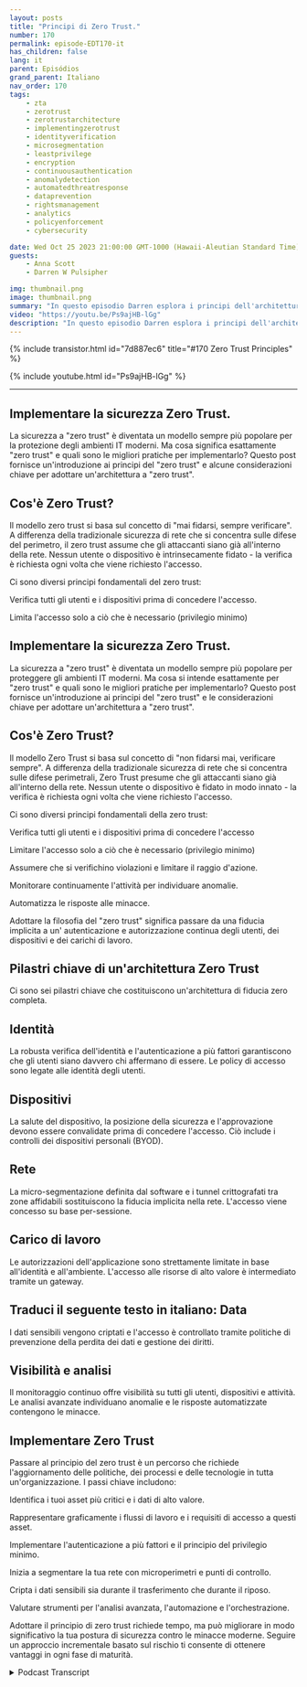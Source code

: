 ```yaml
---
layout: posts
title: "Principi di Zero Trust."
number: 170
permalink: episode-EDT170-it
has_children: false
lang: it
parent: Episódios
grand_parent: Italiano
nav_order: 170
tags:
    - zta
    - zerotrust
    - zerotrustarchitecture
    - implementingzerotrust
    - identityverification
    - microsegmentation
    - leastprivilege
    - encryption
    - continuousauthentication
    - anomalydetection
    - automatedthreatresponse
    - dataprevention
    - rightsmanagement
    - analytics
    - policyenforcement
    - cybersecurity

date: Wed Oct 25 2023 21:00:00 GMT-1000 (Hawaii-Aleutian Standard Time)
guests:
    - Anna Scott
    - Darren W Pulsipher

img: thumbnail.png
image: thumbnail.png
summary: "In questo episodio Darren esplora i principi dell'architettura Zero Trust con l'ospite speciale David Marcus, Senior Security Architect, e il ritorno dell'ospite Dr. Anna Scott."
video: "https://youtu.be/Ps9ajHB-lGg"
description: "In questo episodio Darren esplora i principi dell'architettura Zero Trust con l'ospite speciale David Marcus, Senior Security Architect, e il ritorno dell'ospite Dr. Anna Scott."
---
```


<div>
{% include transistor.html id="7d887ec6" title="#170 Zero Trust Principles" %}

{% include youtube.html id="Ps9ajHB-lGg" %}
</div>

---

## Implementare la sicurezza Zero Trust.

La sicurezza a "zero trust" è diventata un modello sempre più popolare per la protezione degli ambienti IT moderni. Ma cosa significa esattamente "zero trust" e quali sono le migliori pratiche per implementarlo? Questo post fornisce un'introduzione ai principi del "zero trust" e alcune considerazioni chiave per adottare un'architettura a "zero trust".

## Cos'è Zero Trust?

Il modello zero trust si basa sul concetto di "mai fidarsi, sempre verificare". A differenza della tradizionale sicurezza di rete che si concentra sulle difese del perimetro, il zero trust assume che gli attaccanti siano già all'interno della rete. Nessun utente o dispositivo è intrinsecamente fidato - la verifica è richiesta ogni volta che viene richiesto l'accesso.

Ci sono diversi principi fondamentali del zero trust:

Verifica tutti gli utenti e i dispositivi prima di concedere l'accesso.

Limita l'accesso solo a ciò che è necessario (privilegio minimo)

## Implementare la sicurezza Zero Trust.

La sicurezza a "zero trust" è diventata un modello sempre più popolare per proteggere gli ambienti IT moderni. Ma cosa si intende esattamente per "zero trust" e quali sono le migliori pratiche per implementarlo? Questo post fornisce un'introduzione ai principi del "zero trust" e le considerazioni chiave per adottare un'architettura a "zero trust".

## Cos'è Zero Trust?

Il modello Zero Trust si basa sul concetto di "non fidarsi mai, verificare sempre". A differenza della tradizionale sicurezza di rete che si concentra sulle difese perimetrali, Zero Trust presume che gli attaccanti siano già all'interno della rete. Nessun utente o dispositivo è fidato in modo innato - la verifica è richiesta ogni volta che viene richiesto l'accesso.

Ci sono diversi principi fondamentali della zero trust:

Verifica tutti gli utenti e i dispositivi prima di concedere l'accesso

Limitare l'accesso solo a ciò che è necessario (privilegio minimo)

Assumere che si verifichino violazioni e limitare il raggio d'azione.

Monitorare continuamente l'attività per individuare anomalie.

Automatizza le risposte alle minacce.

Adottare la filosofia del "zero trust" significa passare da una fiducia implicita a un' autenticazione e autorizzazione continua degli utenti, dei dispositivi e dei carichi di lavoro.

## Pilastri chiave di un'architettura Zero Trust

Ci sono sei pilastri chiave che costituiscono un'architettura di fiducia zero completa.

## Identità

La robusta verifica dell'identità e l'autenticazione a più fattori garantiscono che gli utenti siano davvero chi affermano di essere. Le policy di accesso sono legate alle identità degli utenti.

## Dispositivi

La salute del dispositivo, la posizione della sicurezza e l'approvazione devono essere convalidate prima di concedere l'accesso. Ciò include i controlli dei dispositivi personali (BYOD).

## Rete

La micro-segmentazione definita dal software e i tunnel crittografati tra zone affidabili sostituiscono la fiducia implicita nella rete. L'accesso viene concesso su base per-sessione.

## Carico di lavoro

Le autorizzazioni dell'applicazione sono strettamente limitate in base all'identità e all'ambiente. L'accesso alle risorse di alto valore è intermediato tramite un gateway.

## Traduci il seguente testo in italiano: Data

I dati sensibili vengono criptati e l'accesso è controllato tramite politiche di prevenzione della perdita dei dati e gestione dei diritti.

## Visibilità e analisi

Il monitoraggio continuo offre visibilità su tutti gli utenti, dispositivi e attività. Le analisi avanzate individuano anomalie e le risposte automatizzate contengono le minacce.

## Implementare Zero Trust

Passare al principio del zero trust è un percorso che richiede l'aggiornamento delle politiche, dei processi e delle tecnologie in tutta un'organizzazione. I passi chiave includono:

Identifica i tuoi asset più critici e i dati di alto valore.

Rappresentare graficamente i flussi di lavoro e i requisiti di accesso a questi asset.

Implementare l'autenticazione a più fattori e il principio del privilegio minimo.

Inizia a segmentare la tua rete con microperimetri e punti di controllo.

Cripta i dati sensibili sia durante il trasferimento che durante il riposo.

Valutare strumenti per l'analisi avanzata, l'automazione e l'orchestrazione.

Adottare il principio di zero trust richiede tempo, ma può migliorare in modo significativo la tua postura di sicurezza contro le minacce moderne. Seguire un approccio incrementale basato sul rischio ti consente di ottenere vantaggi in ogni fase di maturità.



<details>
<summary> Podcast Transcript </summary>

<p></p>

</details>
